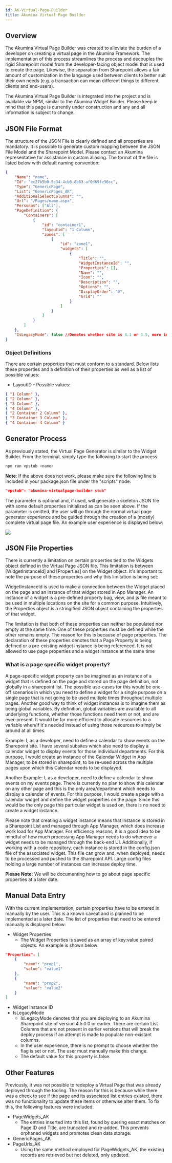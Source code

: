 ```yaml
---
id: AK-Virtual-Page-Builder
title: Akumina Virtual Page Builder
---
```


## Overview

The Akumina Virtual Page Builder was created to alleviate the burden of a developer on creating a virtual page in the Akumina Framework. The implementation of this process streamlines the process and decouples the rigid Sharepoint model from the developer-facing object model that is used to create the page. Likewise, the separation from Sharepoint allows a fair amount of customization in the language used between clients to better suit their own needs (e.g. a transaction can mean different things to different clients and end-users).

The Akumina Virtual Page Builder is integrated into the project and is available via NPM, similar to the Akumina Widget Builder. Please keep in mind that this page is currently under construction and any and all information is subject to change. 

## JSON File Format

The structure of the JSON File is clearly defined and all properties are mandatory. It is possible to generate custom mapping between the JSON File Model and the Sharepoint Model. Please contact an Akumina representative for assistance in custom aliasing.
The format of the file is listed below with default naming convention:

```json
{
    "Name": "name",
    "Id": "ec27b5b0-5e34-4cb6-8b83-af0d69fe36cc",
    "Type": "GenericPage",
    "List": "GenericPages_AK",
    "AdditionalSelectColumns": "",
    "Url": "/Pages/name.aspx",
    "Personas": ["All"],
    "PageDefinition": {
        "Containers": [
            {
                "id": "container1",
                "layoutid": "1 Column",
                "zones": [
                    {
                        "id": "zone1",
                        "widgets": [
                            {
                                "Title": "",
                                "WidgetInstanceId": "",
                                "Properties": [],
                                "Name": "",
                                "Icon": "",
                                "Description": "",
                                "Options": "",
                                "DisplayOrder": "0",
                                "Grid": ""
                            }
                        ]
                    }
                ]
            }
        ]
    },
    "IsLegacyMode": false //Denotes whether site is 4.1 or 4.5, more information below
}
```

### Object Definitions

There are certain properties that must conform to a standard. Below lists these properties and a definition of their properties as well as a list of possible values:

* LayoutID - Possible values:
```json
{ "1 Column" },
{ "2 Column" },
{ "3 Column" },
{ "4 Column" },
{ "2 Container 2 Column" },
{ "3 Container 3 Column" },
{ "4 Container 4 Column" }
```

## Generator Process

As previously stated, the Virtual Page Generator is similar to the Widget Builder. From the terminal, simply type the following to start the process:

```bash
npm run vpstub <name>
```
**Note**: If the above does not work, please make sure the following line is included in your package.json file under the "scripts" node:

```json
"vpstub": "akumina-virtualpage-builder stub"
```

The <name> parameter is optional and, if used, will generate a skeleton JSON file with some default properties initialized as can be seen above. If the <name> parameter is omitted, the user will go through the normal virtual page generator experience and be guided through the creation of a (mostly) complete virtual page file. An example user experience is displayed below:

![](https://akuminadownloads.blob.core.windows.net/wiki/AkuminaDev/virtualpageterminalout.PNG)


## JSON File Properties

There is currently a limitation on certain properties tied to the Widgets object defined in the Virtual Page JSON file. This limitation is between [WidgetInstanceId] and [Properties] on the Widget object. It's important to note the purpose of these properties and why this limitation is being set:

WidgetInstanceId is used to make a connection between the Widget placed on the page and an instance of that widget stored in App Manager. An instance of a widget is a pre-defined property bag, view, and js file meant to be used in multiple locations on the site for a common purpose. Intuitively, the Properties object is a stringified JSON object containing the properties of that widget.

The limitation is that both of these properties can neither be populated nor empty at the same time. One of these properties must be defined while the other remains empty. The reason for this is because of page properties. The declaration of these properties denotes that a Page Property is being defined or a pre-existing widget instance is being referenced. It is not allowed to use page properties and a widget instance at the same time

### What is a page specific widget property? 

A page-specific widget property can be imagined as an instance of a widget that is defined on the page and stored on the page definition, not globally in a sharepoint list. The possible use-cases for this would be one-off scenarios in which you need to define a widget for a single purpose on a single page that is not going to be used multiple times throughout multiple pages.
Another good way to think of widget instances is to imagine them as being global variables. By definition, global variables are available to all underlying functions, whether those functions need them or not, and are ever-present. It would be far more efficient to allocate resources to a variable when/if it's needed instead of using those resources to simply be around at all times.

Example: 
I, as a developer, need to define a calendar to show events on the Sharepoint site. I have several subsites which also need to display a calendar widget to display events for those individual departments. For this purpose, I would create an instance of the Calendar Widget in App Manager, to be stored in sharepoint, to be re-used across the multiple pages upon which this Calendar needs to be displayed.

Another Example:
I, as a developer, need to define a calendar to show events on my events page. There is currently no plan to show this calendar on any other page and this is the only area/department which needs to display a calendar of events. For this purpose, I would create a page with a calendar widget and define the widget properties on the page. Since this would be the only page this particular widget is used on, there is no need to create a widget instance.

Please note that creating a widget instance means that instance is stored in a Sharepoint List and managed through App Manager, which does increase work load for App Manager. For efficiency reasons, it is a good idea to be mindful of how much processing App Manager needs to do whenever a widget needs to be managed through the back-end UI. Additionally, if working with a code repository, each instance is stored in the config.json file of the associated widget. This file can grow and, when deployed, needs to be processed and pushed to the Sharepoint API. Large config files holding a large number of instances can increase deploy time.

**Please Note:** We will be documenting how to go about page specific properties at a later date.


## Manual Data Entry

With the current implementation, certain properties have to be entered in manually by the user. This is a known caveat and is planned to be implemented at a later date. The list of properties that need to be entered manually is displayed below:

* Widget Properties
    * The Widget Properties is saved as an array of key:value paired objects. An example is shown below:
```json
"Properties": [
    {
        "name": "prop1",
        "value": "value1"
    },
    {
        "name": "prop2",
        "value": "value2"
    }
]
```
* Widget Instance ID
* IsLegacyMode
    * IsLegacyMode denotes that you are deploying to an Akumina Sharepoint site of version 4.5.0.0 or earlier. There are certain List Columns that are not present in earlier versions that will break the deploy process if an attempt is made to populate non-existant columns.
    * In the user experience, there is no prompt to choose whether the flag is set or not. The user must manually make this change.
    * The default value for this property is false.

## Other Features

Previously, it was not possible to redeploy a Virtual Page that was already deployed through the tooling. The reason for this is because while there was a check to see if the page and its associated list entries existed, there was no functionality to update these items or otherwise alter them. To fix this, the following features were included:

* PageWidgets_AK
    * The entries inserted into this list, found by quering exact matches on Page ID and Title, are truncated and re-added. This prevents orphaned widgets and promotes clean data storage.
* GenericPages_AK
* PageUrls_AK
    * Using the same method employed for PageWidgets_AK, the existing records are retrieved but not deleted, only updated.